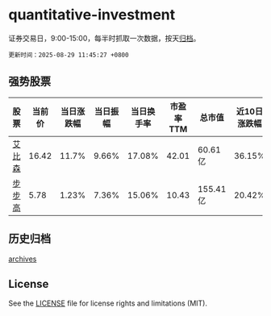 # quantitative-investment

证券交易日，9:00-15:00，每半时抓取一次数据，按天[归档](archives)。

`更新时间：2025-08-29 11:45:27 +0800`

## 强势股票

|股票|当前价|当日涨跌幅|当日振幅|当日换手率|市盈率TTM|总市值|近10日涨跌幅|
|----|----|----|----|----|----|----|----|
|[艾比森](https://xueqiu.com/S/SZ300389)|16.42|11.7%|9.66%|17.08%|42.01|60.61亿|36.15%|
|[步步高](https://xueqiu.com/S/SZ002251)|5.78|1.23%|7.36%|15.06%|10.43|155.41亿|20.42%|

## 历史归档

[archives](archives)

## License

See the [LICENSE](LICENSE) file for license rights and limitations (MIT).
